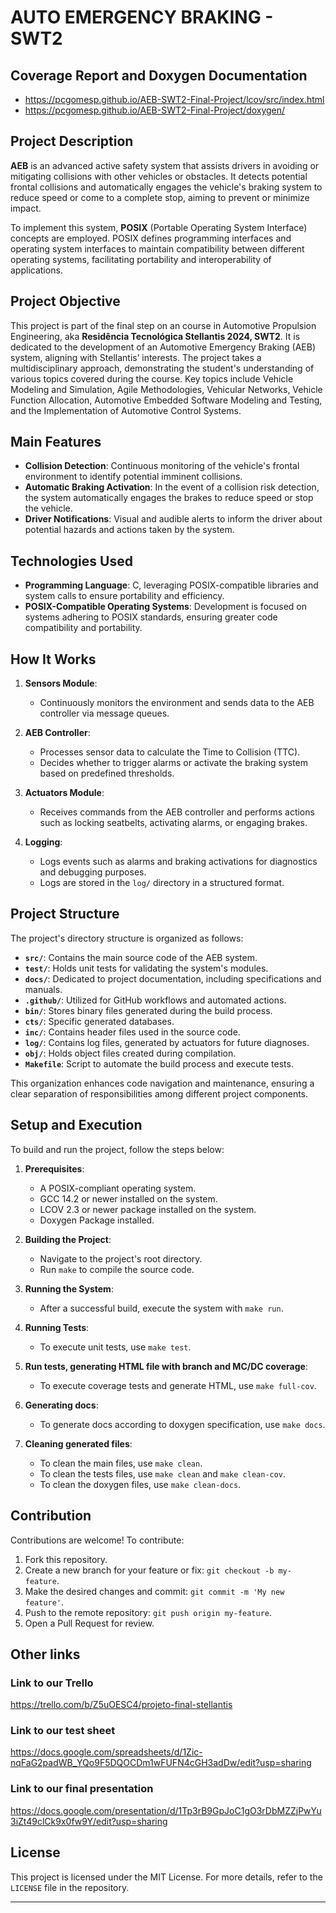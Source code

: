 # AUTO EMERGENCY BRAKING - SWT2

## Coverage Report and Doxygen Documentation
- https://pcgomesp.github.io/AEB-SWT2-Final-Project/lcov/src/index.html
- https://pcgomesp.github.io/AEB-SWT2-Final-Project/doxygen/

## Project Description

**AEB** is an advanced active safety system that assists drivers in avoiding or mitigating collisions with other vehicles or obstacles. It detects potential frontal collisions and automatically engages the vehicle's braking system to reduce speed or come to a complete stop, aiming to prevent or minimize impact.

To implement this system, **POSIX** (Portable Operating System Interface) concepts are employed. POSIX defines programming interfaces and operating system interfaces to maintain compatibility between different operating systems, facilitating portability and interoperability of applications.

## Project Objective

This project is part of the final step on an course in Automotive Propulsion Engineering, aka **Residência Tecnológica Stellantis 2024, SWT2**. It is dedicated to the development of an Automotive Emergency Braking (AEB) system, aligning with Stellantis’ interests. The project takes a multidisciplinary approach, demonstrating the student's understanding of various topics covered during the course. Key topics include Vehicle Modeling and Simulation, Agile Methodologies, Vehicular Networks, Vehicle Function Allocation, Automotive Embedded Software Modeling and Testing, and the Implementation of Automotive Control Systems.

## Main Features

- **Collision Detection**: Continuous monitoring of the vehicle's frontal environment to identify potential imminent collisions.
- **Automatic Braking Activation**: In the event of a collision risk detection, the system automatically engages the brakes to reduce speed or stop the vehicle.
- **Driver Notifications**: Visual and audible alerts to inform the driver about potential hazards and actions taken by the system.

## Technologies Used

- **Programming Language**: C, leveraging POSIX-compatible libraries and system calls to ensure portability and efficiency.
- **POSIX-Compatible Operating Systems**: Development is focused on systems adhering to POSIX standards, ensuring greater code compatibility and portability.

## How It Works

1. **Sensors Module**:
   - Continuously monitors the environment and sends data to the AEB controller via message queues.

2. **AEB Controller**:
   - Processes sensor data to calculate the Time to Collision (TTC).
   - Decides whether to trigger alarms or activate the braking system based on predefined thresholds.

3. **Actuators Module**:
   - Receives commands from the AEB controller and performs actions such as locking seatbelts, activating alarms, or engaging brakes.

4. **Logging**:
   - Logs events such as alarms and braking activations for diagnostics and debugging purposes.
   - Logs are stored in the `log/` directory in a structured format.

## Project Structure

The project's directory structure is organized as follows:

- **`src/`**: Contains the main source code of the AEB system.
- **`test/`**: Holds unit tests for validating the system's modules.
- **`docs/`**: Dedicated to project documentation, including specifications and manuals.
- **`.github/`**: Utilized for GitHub workflows and automated actions.
- **`bin/`**: Stores binary files generated during the build process.
- **`cts/`**: Specific generated databases.
- **`inc/`**: Contains header files used in the source code.
- **`log/`**: Contains log files, generated by actuators for future diagnoses.
- **`obj/`**: Holds object files created during compilation.
- **`Makefile`**: Script to automate the build process and execute tests.

This organization enhances code navigation and maintenance, ensuring a clear separation of responsibilities among different project components.

## Setup and Execution

To build and run the project, follow the steps below:

1. **Prerequisites**:
   - A POSIX-compliant operating system.
   - GCC 14.2 or newer installed on the system.
   - LCOV 2.3 or newer package installed on the system.
   - Doxygen Package installed.

2. **Building the Project**:
   - Navigate to the project's root directory.
   - Run `make` to compile the source code.

3. **Running the System**:
   - After a successful build, execute the system with `make run`.

4. **Running Tests**:
   - To execute unit tests, use `make test`.
  
5. **Run tests, generating HTML file with branch and MC/DC coverage**:
   - To execute coverage tests and generate HTML, use `make full-cov`.

6. **Generating docs**:
   - To generate docs according to doxygen specification, use `make docs`.

7. **Cleaning generated files**:
   - To clean the main files, use `make clean`.
   - To clean the tests files, use `make clean` and `make clean-cov`.
   - To clean the doxygen files, use `make clean-docs`.

## Contribution

Contributions are welcome! To contribute:

1. Fork this repository.
2. Create a new branch for your feature or fix: `git checkout -b my-feature`.
3. Make the desired changes and commit: `git commit -m 'My new feature'`.
4. Push to the remote repository: `git push origin my-feature`.
5. Open a Pull Request for review.

## Other links

### Link to our Trello

https://trello.com/b/Z5uOESC4/projeto-final-stellantis

### Link to our test sheet

https://docs.google.com/spreadsheets/d/1Zic-nqFaG2padWB_YQo9F5DQOCDm1wFUFN4cGH3adDw/edit?usp=sharing

### Link to our final presentation

https://docs.google.com/presentation/d/1Tp3rB9GpJoC1gO3rDbMZZjPwYu3iZt49clCk9x0fw9Y/edit?usp=sharing

## License

This project is licensed under the MIT License. For more details, refer to the `LICENSE` file in the repository.

---
